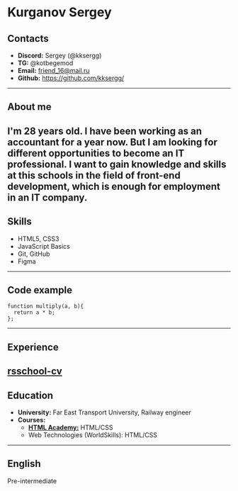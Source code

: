 # Kurganov Sergey

## Contacts
- **Discord:** Sergey (@kksergg)
- **TG:** @kotbegemod
- **Email:** friend_16@mail.ru
- **Github:** https://github.com/kksergg/
---

## About me
I'm 28 years old. I have been working as an accountant for a year now. But I am looking for different opportunities to become an IT professional. I want to gain knowledge and skills at this schools in the field of front-end development, which is enough for employment in an IT company.
---

## Skills 
- HTML5, CSS3
- JavaScript Basics
- Git, GitHub
- Figma
---

## Code example
```
function multiply(a, b){
  return a * b;
};
```
---
## Experience
[rsschool-cv](https://kksergg.github.io/rsschool-cv/)
---

## Education
- **University:** Far East Transport University, Railway engineer 
- **Courses:**
    - [**HTML Academy:**](https://www.htmlacademy.ru/) HTML/CSS
    - Web Technologies (WorldSkills): HTML/CSS
---

## English


Pre-intermediate